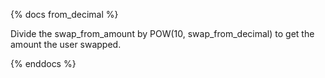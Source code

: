 {% docs from_decimal %}

Divide the swap_from_amount by POW(10, swap_from_decimal) to get the amount the user swapped. 

{% enddocs %}